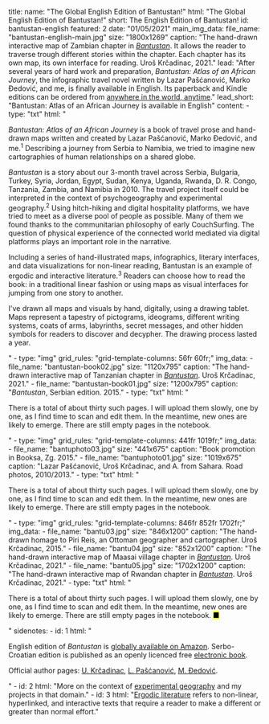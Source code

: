 title: 
    name: "The Global English Edition of Bantustan!"
    html: "The Global English Edition of Bantustan!"
    short: The English Edition of Bantustan!
id: bantustan-english
featured: 2
date: "01/05/2021"
main_img_data:
    file_name: "bantustan-english-main.jpg"
    size: "1800x1269"
    caption: "The hand-drawn interactive map of Zambian chapter in <em><a href='https://www.amazon.com/Bantustn-African-Journey-Lazar-Pascanovic/dp/B093B4M61M/' target='_blank'>Bantustan</a></em>. It allows the reader to traverse trough different stories within the chapter. Each chapter has its own map, its own interface for reading. Uroš Krčadinac, 2021."
lead: "After several years of hard work and preparation, <em>Bantustan: Atlas of an African Journey</em>, the infographic travel novel written by Lazar Pašćanović, Marko Đedović, and me, is finally available in English. Its paperback and Kindle editions can be ordered from <a href='https://www.amazon.com/Bantustn-African-Journey-Lazar-Pascanovic/dp/B093B4M61M/' target='_blank'>anywhere in the world, anytime</a>."
lead_short: "Bantustan: Atlas of an African Journey is available in English"
content:
    - type: "txt"
      html: "<p><em>Bantustan: Atlas of an African Journey</em> is a book of travel prose and hand-drawn maps written and created by Lazar Pašćanović, Marko Đedović, and me.<sup id='s1'>1</sup> Describing a journey from Serbia to Namibia, we tried to imagine new cartographies of human relationships on a shared globe.</p>
      <p><em>Bantustan</em> is a story about our 3-month travel across Serbia, Bulgaria, Turkey, Syria, Jordan, Egypt, Sudan, Kenya, Uganda, Rwanda, D. R. Congo, Tanzania, Zambia, and Namibia in 2010. The travel project itself could be interpreted in the context of psychogeography and experimental geography.<sup id='s2'>2</sup> Using hitch-hiking and digital hospitality platforms, we have tried to meet as a diverse pool of people as possible. Many of them we found thanks to the communitarian philosophy of early CouchSurfing. The question of physical experience of the connected world mediated via digital platforms plays an important role in the narrative.</p>
      <p>Including a series of hand-illustrated maps, infographics, literary interfaces, and data visualizations for non-linear reading, <span class='italic-style'>Bantustan</span> is an example of ergodic and interactive literature.<sup id='s3'>3</sup> Readers can choose how to read the book: in a traditional linear fashion or using maps as visual interfaces for jumping from one story to another.</p>
      <p>I've drawn all maps and visuals by hand, digitally, using a drawing tablet. Maps represent a tapestry of pictograms, ideograms, different writing systems, coats of arms, labyrinths, secret messages, and other hidden symbols for readers to discover and decypher. The drawing process lasted a year.</p>"
    - type: "img"
      grid_rules: "grid-template-columns: 56fr 60fr;"
      img_data:
        - file_name: "bantustan-book02.jpg"
          size: "1120x795"
          caption: "The hand-drawn interactive map of Tanzanian chapter in <em><a href='https://www.amazon.com/Bantustn-African-Journey-Lazar-Pascanovic/dp/B093B4M61M/' target='_blank'>Bantustan</a></em>. Uroš Krčadinac, 2021."
        - file_name: "bantustan-book01.jpg"
          size: "1200x795"
          caption: "<em>Bantustan</em>, Serbian edition. 2015."
    - type: "txt"
      html: "<p>There is a total of about thirty such pages. I will upload them slowly, one by one, as I find time to scan and edit them. In the meantime, new ones are likely to emerge. There are still empty pages in the notebook.</p>"
    - type: "img"
      grid_rules: "grid-template-columns: 441fr 1019fr;"
      img_data:
        - file_name: "bantuphoto03.jpg"
          size: "441x675"
          caption: "Book promotion in Booksa, Zg. 2015."
        - file_name: "bantuphoto01.jpg"
          size: "1019x675"
          caption: "Lazar Pašćanović, Uroš Krčadinac, and A. from Sahara. Road photos, 2010/2013."
    - type: "txt"
      html: "<p>There is a total of about thirty such pages. I will upload them slowly, one by one, as I find time to scan and edit them. In the meantime, new ones are likely to emerge. There are still empty pages in the notebook.</p>"
    - type: "img"
      grid_rules: "grid-template-columns: 846fr 852fr 1702fr;"
      img_data:
        - file_name: "bantu03.jpg"
          size: "846x1200"
          caption: "The hand-drawn homage to Piri Reis, an Ottoman geographer and cartographer. Uroš Krčadinac, 2015."
        - file_name: "bantu04.jpg"
          size: "852x1200"
          caption: "The hand-drawn interactive map of Maasai village chapter in <em><a href='https://www.amazon.com/Bantustn-African-Journey-Lazar-Pascanovic/dp/B093B4M61M/' target='_blank'>Bantustan</a></em>. Uroš Krčadinac, 2021."
        - file_name: "bantu05.jpg"
          size: "1702x1200"
          caption: "The hand-drawn interactive map of Rwandan chapter in <em><a href='https://www.amazon.com/Bantustn-African-Journey-Lazar-Pascanovic/dp/B093B4M61M/' target='_blank'>Bantustan</a></em>. Uroš Krčadinac, 2021."
    - type: "txt"
      html: "<p>There is a total of about thirty such pages. I will upload them slowly, one by one, as I find time to scan and edit them. In the meantime, new ones are likely to emerge. There are still empty pages in the notebook. <mark>&#9632;</mark></p>"
sidenotes:
    - id: 1
      html: "<p>English edition of <em>Bantustan</em> is <a href='https://www.amazon.com/Lazar-Pascanovic/e/B0933FH8RS/' target='_blank'>globally available on Amazon</a>. Serbo-Croatian edition is published as an openly licenced free <a href='/download/books/Bantustan.pdf' target='_blank'>electronic book</a>.</p><p>Official author pages: <a href='https://www.amazon.com/Uros-Krcadinac/e/B093QGR5BS/' target='_blank'>U. Krčadinac</a>, <a href='https://www.amazon.com/Lazar-Pascanovic/e/B0933FH8RS/' target='_blank'>L. Pašćanović</a>, <a href='https://www.amazon.com/Marko-Djedovic/e/B0936V89ZF/' target='_blank'>M. Đedović</a>.</p>"
    - id: 2
      html: "More on the context of <a href='/work/projects/category/geography'>experimental geography</a> and my projects in that domain."
    - id: 3
      html: "<a href='https://www.articleworld.org/index.php/Ergodic_literature' target='_blank'>Ergodic literature</a> refers to non-linear, hyperlinked, and interactive texts that require a reader to make a different or greater than normal effort."